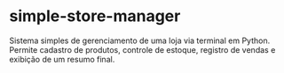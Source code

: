 # simple-store-manager
Sistema simples de gerenciamento de uma loja via terminal em Python. Permite cadastro de produtos, controle de estoque, registro de vendas e exibição de um resumo final.

